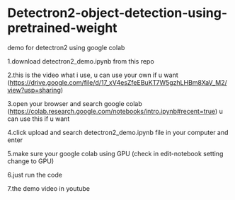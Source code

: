 # Detectron2-object-detection-using-pretrained-weight

demo for detectron2  using google colab

1.download detectron2_demo.ipynb from this repo

2.this is the video what i use, u can use your own if u want (https://drive.google.com/file/d/17_xV4esZfeEBuKT7W5gzhLHBm8XaV_M2/view?usp=sharing)

3.open your browser and search google colab (https://colab.research.google.com/notebooks/intro.ipynb#recent=true) u can use this if u want

4.click upload and search detectron2_demo.ipynb file in your computer and enter

5.make sure your google colab using GPU (check in edit-notebook setting change to GPU)

6.just run the code

7.the demo video in youtube
